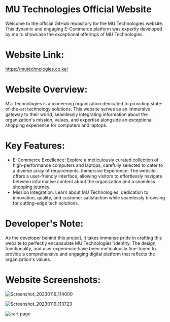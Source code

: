 # MU Technologies Official Website

Welcome to the official GitHub repository for the MU Technologies website. This dynamic and engaging E-Commerce platform was expertly developed by me to showcase the exceptional offerings of MU Technologies.

# Website Link:
https://mutechnologies.co.ke/

# Website Overview:
MU Technologies is a pioneering organization dedicated to providing state-of-the-art technology solutions. This website serves as an immersive gateway to their world, seamlessly integrating information about the organization's mission, values, and expertise alongside an exceptional shopping experience for computers and laptops.

# Key Features:

- E-Commerce Excellence: Explore a meticulously curated collection of high-performance computers and laptops, carefully selected to cater to a diverse array of requirements.
Immersive Experience: The website offers a user-friendly interface, allowing visitors to effortlessly navigate between informative content about the organization and a seamless shopping journey.
- Mission Integration: Learn about MU Technologies' dedication to innovation, quality, and customer satisfaction while seamlessly browsing for cutting-edge tech solutions.
  
# Developer's Note:
As the developer behind this project, it takes immense pride in crafting this website to perfectly encapsulate MU Technologies' identity. The design, functionality, and user experience have been meticulously fine-tuned to provide a comprehensive and engaging digital platform that reflects the organization's values.

# Website Screenshots:

![Screenshot_20230119_114000](https://github.com/survivingwithcode/Ecommerce/assets/121130403/05ec4cc4-68bb-41ae-9b74-894c491b68ec)

![Screenshot_20230119_113723](https://github.com/survivingwithcode/Ecommerce/assets/121130403/e0141cc6-5b83-48ab-84ff-58472cc9150c)

![cart page](https://github.com/survivingwithcode/Ecommerce/assets/121130403/3f7660f4-cea0-4e65-9c06-abb2542117be)





